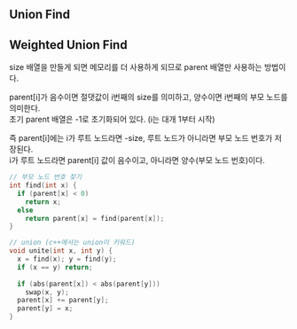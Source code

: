 ## Union Find

## Weighted Union Find

size 배열을 만들게 되면 메모리를 더 사용하게 되므로 parent 배열만 사용하는 방법이다.

parent[i]가 음수이면 절댓값이 i번째의 size를 의미하고, 양수이면 i번째의 부모 노드를 의미한다.  
초기 parent 배열은 -1로 초기화되어 있다. (i는 대개 1부터 시작)

즉 parent[i]에는 i가 루트 노드라면 -size, 루트 노드가 아니라면 부모 노드 번호가 저장된다.  
i가 루트 노드라면 parent[i] 값이 음수이고, 아니라면 양수(부모 노드 번호)이다.

```C++
// 부모 노드 번호 찾기
int find(int x) {
  if (parent[x] < 0)
    return x;
  else
    return parent[x] = find(parent[x]);
}

// union (c++에서는 union이 키워드)
void unite(int x, int y) {
  x = find(x); y = find(y);
  if (x == y) return;
  
  if (abs(parent[x]) < abs(parent[y]))
    swap(x, y);
  parent[x] += parent[y];
  parent[y] = x;
}
```
